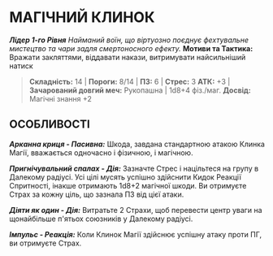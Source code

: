 ﻿# МАГІЧНИЙ КЛИНОК

***Лідер 1-го Рівня***
*Найманий воїн, що віртуозно поєднує фехтувальне мистецтво та чари задля смертоносного ефекту.*
**Мотиви та Тактика:** Вражати закляттями, віддавати накази, витримувати найсильніший натиск

> **Складність:** 14 | **Пороги:** 8/14 | **ПЗ:** 6 | **Стрес:** 3
> **АТК:** +3 | **Зачарований довгий меч:** Рукопашна | 1d8+4 фіз./маг.
> **Досвід:** Магічні знання +2

## ОСОБЛИВОСТІ

***Арканна криця - Пасивна:*** Шкода, завдана стандартною атакою Клинка Магії, вважається одночасно і фізичною, і магічною.

***Пригнічувальний спалах - Дія:*** Зазначте Стрес і націльтеся на групу в Далекому радіусі. Усі цілі мусять успішно здійснити Кидок Реакції Спритності, інакше отримають 1d8+2 магічної шкоди. Ви отримуєте Страх за кожну ціль, що зазнала ПЗ від цієї атаки.

***Діяти як один - Дія:*** Витратьте 2 Страхи, щоб перевести центр уваги на щонайбільше п'ятьох союзників у Далекому радіусі.

***Імпульс - Реакція:*** Коли Клинок Магії здійснює успішну атаку проти ПГ, ви отримуєте Страх.